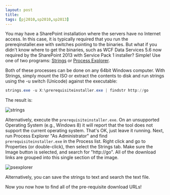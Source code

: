 ```yaml
---
layout: post
title: 
tags: [pj2010,sp2010,sp2013]
---
```


You may have a SharePoint installation where the servers have no Internet access. In this case, it is typically required that you run the prereqinstaller.exe with switches pointing to the binaries. But what if you didn't know where to get the binaries, such as WCF Data Services 5.6 now required by the SharePoint 2013 with Service Pack 1 installer? Simple! Use one of two programs: [Strings](http://technet.microsoft.com/en-us/sysinternals/bb897439) or [Process Explorer](http://technet.microsoft.com/en-us/sysinternals/bb896653).

Both of these processes can be done on any 64bit Windows computer. With Strings, simply mount the ISO or extract the contents to disk and run strings using the -u switch (Unicode) against the executable:

```powershell
strings.exe -u X:\prerequisiteinstaller.exe | findstr http://go
```

The result is:

![strings](/assets/images/2014/02/strings.png)

Alternatively, execute the `prerequisiteinstaller.exe`. On an unsupported Operating System (e.g., Windows 8) it will report that the tool does not support the current operating system. That's OK, just leave it running. Next, run Process Explorer "As Administrator" and find `prerequisiteinstaller.exe` in the Process list. Right click and go to Properties (or double-click), then select the Strings tab. Make sure the Image button is selected, and search for "http://go". All of the download links are grouped into this single section of the image.

![psexplorer](/assets/images/2014/02/psexplorer.png)

Alternatively, you can save the strings to text and search the text file.

Now you now how to find all of the pre-requisite download URLs!